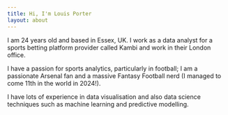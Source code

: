 ```yaml
---
title: Hi, I'm Louis Porter
layout: about
---
```


I am 24 years old and based in Essex, UK. I work as a data analyst for a sports betting platform provider called Kambi and work in their London office.

I have a passion for sports analytics, particularly in football; I am a passionate Arsenal fan and a massive Fantasy Football nerd (I managed to come 11th in the world in 2024!).

I have lots of experience in data visualisation and also data science techniques such as machine learning and predictive modelling.







